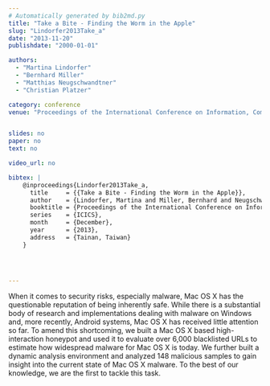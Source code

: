 ```yaml
---
# Automatically generated by bib2md.py
title: "Take a Bite - Finding the Worm in the Apple"
slug: "Lindorfer2013Take_a"
date: "2013-11-20"
publishdate: "2000-01-01"

authors:
  - "Martina Lindorfer"
  - "Bernhard Miller"
  - "Matthias Neugschwandtner"
  - "Christian Platzer"

category: conference
venue: "Proceedings of the International Conference on Information, Communications and Signal Processing (ICICS)"


slides: no
paper: no
text: no

video_url: no

bibtex: |
    @inproceedings{Lindorfer2013Take_a,
      title     = {{Take a Bite - Finding the Worm in the Apple}},
      author    = {Lindorfer, Martina and Miller, Bernhard and Neugschwandtner, Matthias and Platzer, Christian},
      booktitle = {Proceedings of the International Conference on Information, Communications and Signal Processing},
      series    = {ICICS},
      month     = {December},
      year      = {2013},
      address   = {Tainan, Taiwan}
    }




---
```


When it comes to security risks, especially malware, Mac OS X has the questionable reputation of being inherently safe. While there is a substantial body of research and implementations dealing with malware on Windows and, more recently, Android systems, Mac OS X has received little attention so far. To amend this shortcoming, we built a Mac OS X based high-interaction honeypot and used it to evaluate over 6,000 blacklisted URLs to estimate how widespread malware for Mac OS X is today. We further built a dynamic analysis environment and analyzed 148 malicious samples to gain insight into the current state of Mac OS X malware. To the best of our knowledge, we are the first to tackle this task.